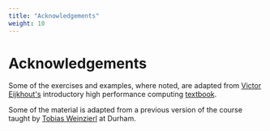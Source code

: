 ```yaml
---
title: "Acknowledgements"
weight: 10
---
```


# Acknowledgements

Some of the exercises and examples, where noted, are adapted from
[Victor Eijkhout's](https://pages02.tacc.utexas.edu) introductory high
performance computing
[textbook](https://pages02.tacc.utexas.edu/istc/istc.html).

Some of the material is adapted from a previous version of the course
taught by [Tobias
Weinzierl](http://www.peano-framework.org/index.php/tobias-weinzierl/)
at Durham.
